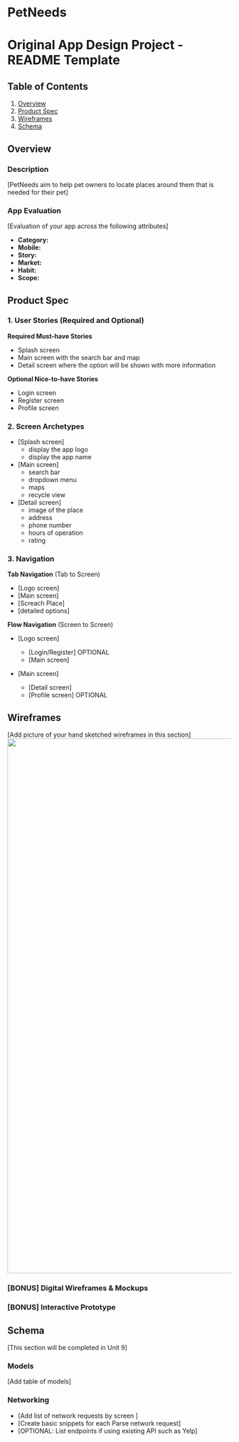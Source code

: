 # PetNeeds
Original App Design Project - README Template
===



## Table of Contents
1. [Overview](#Overview)
1. [Product Spec](#Product-Spec)
1. [Wireframes](#Wireframes)
2. [Schema](#Schema)

## Overview
### Description
[PetNeeds aim to help pet owners to locate places around them that is needed for their pet]


### App Evaluation
[Evaluation of your app across the following attributes]
- **Category:**
- **Mobile:**
- **Story:**
- **Market:**
- **Habit:**
- **Scope:**

## Product Spec

### 1. User Stories (Required and Optional)

**Required Must-have Stories**

* Splash screen
* Main screen with the search bar and map
* Detail screen where the option will be shown with more information


**Optional Nice-to-have Stories**

* Login screen
* Register screen
* Profile screen

### 2. Screen Archetypes

* [Splash screen]
   * display the app logo 
   * display the app name
* [Main screen]
   * search bar
   * dropdown menu
   * maps
   * recycle view
* [Detail screen]
   * image of the place
   * address
   * phone number
   * hours of operation
   * rating

### 3. Navigation

**Tab Navigation** (Tab to Screen)

* [Logo screen]
* [Main screen]
* [Screach Place]
* [detailed options]

**Flow Navigation** (Screen to Screen)

* [Logo screen]
   * [Login/Register] OPTIONAL
   * [Main screen]
   
* [Main screen]
   * [Detail screen]
   * [Profile screen] OPTIONAL

## Wireframes
[Add picture of your hand sketched wireframes in this section]
<img src="https://github.com/zinaheng/PetNeeds/blob/master/Pet%20Needs.jpg" width=1200>

### [BONUS] Digital Wireframes & Mockups

### [BONUS] Interactive Prototype

## Schema 
[This section will be completed in Unit 9]
### Models
[Add table of models]
### Networking
- [Add list of network requests by screen ]
- [Create basic snippets for each Parse network request]
- [OPTIONAL: List endpoints if using existing API such as Yelp]
